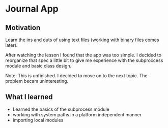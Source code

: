 # Journal App
## Motivation
Learn the ins and outs of using text files (working with binary files comes later).

After watching the lesson I found that the app was too simple. I decided to reorganize that spec a little bit to give me experience with the subproccess module and basic class design.

Note: This is unfinished. I decided to move on to the next topic. The problem becam uninteresting.

## What I learned
- Learned the basics of the subprocess module
- working with system paths in a platform independent manner
- importing local modules
